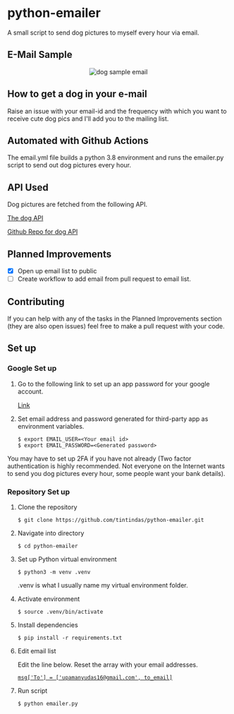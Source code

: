 # python-emailer

A small script to send dog pictures to myself every hour via email.

## E-Mail Sample
<p align='center'>
    <img alt='dog sample email' src="https://user-images.githubusercontent.com/47525983/101314776-44ba6380-387f-11eb-8913-a22669a7f497.png">
</p>

## How to get a dog in your e-mail

Raise an issue with your email-id and the frequency with which you want to receive cute dog pics and I'll add you to the mailing list.

## Automated with Github Actions

The email.yml file builds a python 3.8 environment and runs the emailer.py script to send out dog pictures every hour.

## API Used
Dog pictures are fetched from the following API.

[The dog API](https://dog.ceo/dog-api/)

[Github Repo for dog API](https://github.com/ElliottLandsborough/dog-ceo-api)

## Planned Improvements

- [x] Open up email list to public
- [ ] Create workflow to add email from pull request to email list.

## Contributing

If you can help with any of the tasks in the Planned Improvements section (they are also open issues) feel free to make a pull request with your code.

## Set up

### Google Set up

1. Go to the following link to set up an app password for your google account.

      [Link](https://myaccount.google.com/apppasswords)

1. Set email address and password generated for third-party app as environment variables.
    ```
    $ export EMAIL_USER=<Your email id>
    $ export EMAIL_PASSWORD=<Generated password>
    ```
    

You may have to set up 2FA if you have not already (Two factor authentication is highly recommended. Not everyone on the Internet wants to send you dog pictures every hour, some people want your bank details).

### Repository Set up
1. Clone the repository

    `$ git clone https://github.com/tintindas/python-emailer.git`

1. Navigate into directory

    `$ cd python-emailer`

1. Set up Python virtual environment

    `$ python3 -m venv .venv`
  
    .venv is what I usually name my virtual environment folder. 

1. Activate environment
  
    `$ source .venv/bin/activate`

1. Install dependencies
  
    `$ pip install -r requirements.txt`

 1. Edit email list
 
    Edit the line below. Reset the array with your email addresses.
 
       [`msg['To'] = ['upamanyudas16@gmail.com', to_email]`](https://github.com/tintindas/python-emailer/blob/574924b646a8fdcbe13043bed32374f4136a9be4/emailer.py#L44)
 
 1. Run script
 
       `$ python emailer.py`
